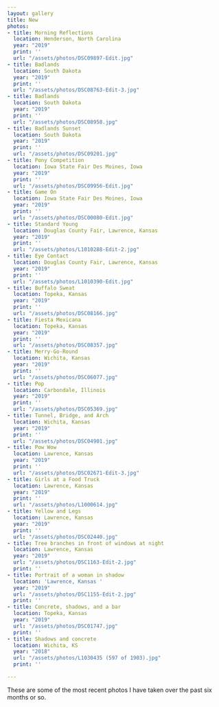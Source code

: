 ```yaml
---
layout: gallery
title: New
photos:
- title: Morning Reflections
  location: Henderson, North Carolina
  year: "2019"
  print: ''
  url: "/assets/photos/DSC09897-Edit.jpg"
- title: Badlands
  location: South Dakota
  year: "2019"
  print: ''
  url: "/assets/photos/DSC08763-Edit-3.jpg"
- title: Badlands
  location: South Dakota
  year: "2019"
  print: ''
  url: "/assets/photos/DSC08958.jpg"
- title: Badlands Sunset
  location: South Dakota
  year: "2019"
  print: ''
  url: "/assets/photos/DSC09201.jpg"
- title: Pony Competition
  location: Iowa State Fair Des Moines, Iowa
  year: "2019"
  print: ''
  url: "/assets/photos/DSC09956-Edit.jpg"
- title: Game On
  location: Iowa State Fair Des Moines, Iowa
  year: "2019"
  print: ''
  url: "/assets/photos/DSC00080-Edit.jpg"
- title: Standard Young
  location: Douglas County Fair, Lawrence, Kansas
  year: "2019"
  print: ''
  url: "/assets/photos/L1010288-Edit-2.jpg"
- title: Eye Contact
  location: Douglas County Fair, Lawrence, Kansas
  year: "2019"
  print: ''
  url: "/assets/photos/L1010390-Edit.jpg"
- title: Buffalo Sweat
  location: Topeka, Kansas
  year: "2019"
  print: ''
  url: "/assets/photos/DSC08166.jpg"
- title: Fiesta Mexicana
  location: Topeka, Kansas
  year: "2019"
  print: ''
  url: "/assets/photos/DSC08357.jpg"
- title: Merry-Go-Round
  location: Wichita, Kansas
  year: "2019"
  print: ''
  url: "/assets/photos/DSC06077.jpg"
- title: Pop
  location: Carbondale, Illinois
  year: "2019"
  print: ''
  url: "/assets/photos/DSC05369.jpg"
- title: Tunnel, Bridge, and Arch
  location: Wichita, Kansas
  year: "2019"
  print: ''
  url: "/assets/photos/DSC04901.jpg"
- title: Pow Wow
  location: Lawrence, Kansas
  year: "2019"
  print: ''
  url: "/assets/photos/DSC02671-Edit-3.jpg"
- title: Girls at a Food Truck
  location: Lawrence, Kansas
  year: "2019"
  print: ''
  url: "/assets/photos/L1000614.jpg"
- title: Yellow and Legs
  location: Lawrence, Kansas
  year: "2019"
  print: ''
  url: "/assets/photos/DSC02440.jpg"
- title: Tree branches in front of windows at night
  location: Lawrence, Kansas
  year: "2019"
  url: "/assets/photos/DSC1163-Edit-2.jpg"
  print: ''
- title: Portrait of a woman in shadow
  location: 'Lawrence, Kansas '
  year: "2019"
  url: "/assets/photos/DSC1155-Edit-2.jpg"
  print: ''
- title: Concrete, shadows, and a bar
  location: Topeka, Kansas
  year: "2019"
  url: "/assets/photos/DSC01747.jpg"
  print: ''
- title: Shadows and concrete
  location: Wichita, KS
  year: "2018"
  url: "/assets/photos/L1030435 (597 of 1903).jpg"
  print: ''

---
```

<p>These are some of the most recent photos I have taken over the past six months or so.</p>
